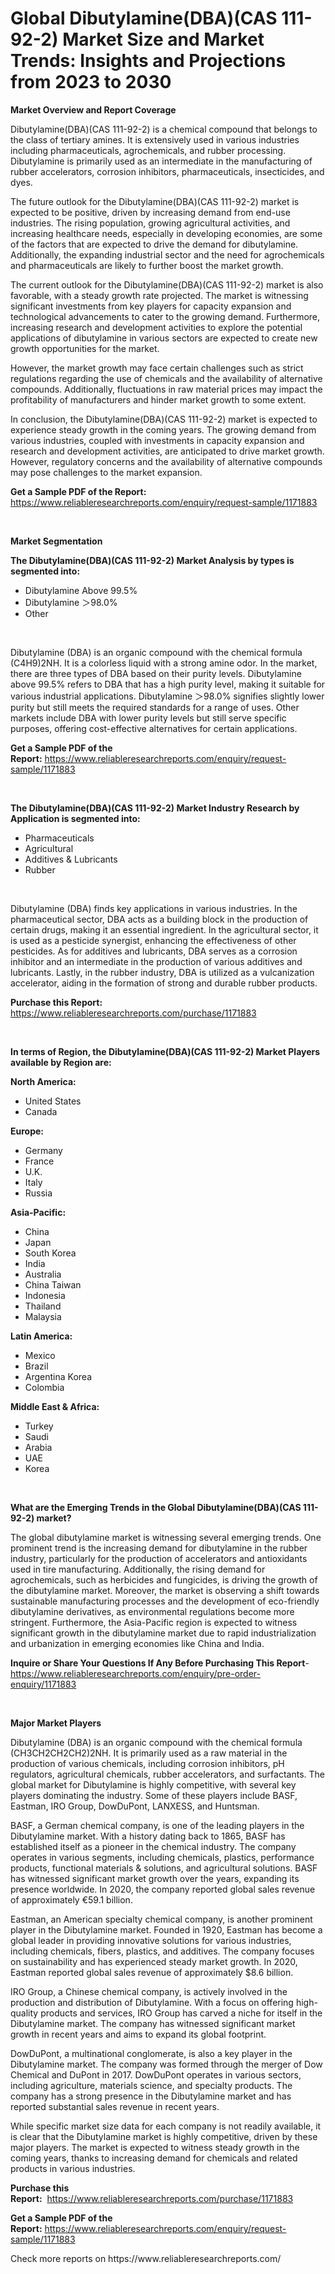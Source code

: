 <p><h1>Global Dibutylamine(DBA)(CAS 111-92-2) Market Size and Market Trends: Insights and Projections from 2023 to 2030</h1></p><p><strong>Market Overview and Report Coverage</strong></p>
<p><p>Dibutylamine(DBA)(CAS 111-92-2) is a chemical compound that belongs to the class of tertiary amines. It is extensively used in various industries including pharmaceuticals, agrochemicals, and rubber processing. Dibutylamine is primarily used as an intermediate in the manufacturing of rubber accelerators, corrosion inhibitors, pharmaceuticals, insecticides, and dyes.</p><p>The future outlook for the Dibutylamine(DBA)(CAS 111-92-2) market is expected to be positive, driven by increasing demand from end-use industries. The rising population, growing agricultural activities, and increasing healthcare needs, especially in developing economies, are some of the factors that are expected to drive the demand for dibutylamine. Additionally, the expanding industrial sector and the need for agrochemicals and pharmaceuticals are likely to further boost the market growth.</p><p>The current outlook for the Dibutylamine(DBA)(CAS 111-92-2) market is also favorable, with a steady growth rate projected. The market is witnessing significant investments from key players for capacity expansion and technological advancements to cater to the growing demand. Furthermore, increasing research and development activities to explore the potential applications of dibutylamine in various sectors are expected to create new growth opportunities for the market.</p><p>However, the market growth may face certain challenges such as strict regulations regarding the use of chemicals and the availability of alternative compounds. Additionally, fluctuations in raw material prices may impact the profitability of manufacturers and hinder market growth to some extent.</p><p>In conclusion, the Dibutylamine(DBA)(CAS 111-92-2) market is expected to experience steady growth in the coming years. The growing demand from various industries, coupled with investments in capacity expansion and research and development activities, are anticipated to drive market growth. However, regulatory concerns and the availability of alternative compounds may pose challenges to the market expansion.</p></p>
<p><strong>Get a Sample PDF of the Report:</strong> <a href="https://www.reliableresearchreports.com/enquiry/request-sample/1171883">https://www.reliableresearchreports.com/enquiry/request-sample/1171883</a></p>
<p>&nbsp;</p>
<p><strong>Market Segmentation</strong></p>
<p><strong>The Dibutylamine(DBA)(CAS 111-92-2) Market Analysis by types is segmented into:</strong></p>
<p><ul><li>Dibutylamine Above 99.5%</li><li>Dibutylamine ＞98.0%</li><li>Other</li></ul></p>
<p>&nbsp;</p>
<p><p>Dibutylamine (DBA) is an organic compound with the chemical formula (C4H9)2NH. It is a colorless liquid with a strong amine odor. In the market, there are three types of DBA based on their purity levels. Dibutylamine above 99.5% refers to DBA that has a high purity level, making it suitable for various industrial applications. Dibutylamine ＞98.0% signifies slightly lower purity but still meets the required standards for a range of uses. Other markets include DBA with lower purity levels but still serve specific purposes, offering cost-effective alternatives for certain applications.</p></p>
<p><strong>Get a Sample PDF of the Report:</strong>&nbsp;<a href="https://www.reliableresearchreports.com/enquiry/request-sample/1171883">https://www.reliableresearchreports.com/enquiry/request-sample/1171883</a></p>
<p>&nbsp;</p>
<p><strong>The Dibutylamine(DBA)(CAS 111-92-2) Market Industry Research by Application is segmented into:</strong></p>
<p><ul><li>Pharmaceuticals</li><li>Agricultural</li><li>Additives & Lubricants</li><li>Rubber</li></ul></p>
<p>&nbsp;</p>
<p><p>Dibutylamine (DBA) finds key applications in various industries. In the pharmaceutical sector, DBA acts as a building block in the production of certain drugs, making it an essential ingredient. In the agricultural sector, it is used as a pesticide synergist, enhancing the effectiveness of other pesticides. As for additives and lubricants, DBA serves as a corrosion inhibitor and an intermediate in the production of various additives and lubricants. Lastly, in the rubber industry, DBA is utilized as a vulcanization accelerator, aiding in the formation of strong and durable rubber products.</p></p>
<p><strong>Purchase this Report:</strong>&nbsp; <a href="https://www.reliableresearchreports.com/purchase/1171883">https://www.reliableresearchreports.com/purchase/1171883</a></p>
<p>&nbsp;</p>
<p><strong>In terms of Region, the Dibutylamine(DBA)(CAS 111-92-2) Market Players available by Region are:</strong></p>
<p>
    <p> <strong> North America: </strong>
        <ul>
            <li>United States</li>
            <li>Canada</li>
        </ul>
        </p> 
    <p> <strong> Europe: </strong>
        <ul>
            <li>Germany</li>
            <li>France</li>
            <li>U.K.</li>
            <li>Italy</li>
            <li>Russia</li>
        </ul>
        </p> 
    <p> <strong> Asia-Pacific: </strong>
        <ul>
            <li>China</li>
            <li>Japan</li>
            <li>South Korea</li>
            <li>India</li>
            <li>Australia</li>
            <li>China Taiwan</li>
            <li>Indonesia</li>
            <li>Thailand</li>
            <li>Malaysia</li>
        </ul>
        </p> 
    <p> <strong> Latin America: </strong>
        <ul>
            <li>Mexico</li>
            <li>Brazil</li>
            <li>Argentina Korea</li>
            <li>Colombia</li>
        </ul>
        </p> 
    <p> <strong> Middle East & Africa: </strong>
        <ul>
            <li>Turkey</li>
            <li>Saudi</li>
            <li>Arabia</li>
            <li>UAE</li>
            <li>Korea</li>
        </ul>
    </p>
    </p>
<p>&nbsp;</p>
<p><strong>What are the Emerging Trends in the Global Dibutylamine(DBA)(CAS 111-92-2) market?</strong></p>
<p><p>The global dibutylamine market is witnessing several emerging trends. One prominent trend is the increasing demand for dibutylamine in the rubber industry, particularly for the production of accelerators and antioxidants used in tire manufacturing. Additionally, the rising demand for agrochemicals, such as herbicides and fungicides, is driving the growth of the dibutylamine market. Moreover, the market is observing a shift towards sustainable manufacturing processes and the development of eco-friendly dibutylamine derivatives, as environmental regulations become more stringent. Furthermore, the Asia-Pacific region is expected to witness significant growth in the dibutylamine market due to rapid industrialization and urbanization in emerging economies like China and India.</p></p>
<p><strong>Inquire or Share Your Questions If Any Before Purchasing This Report</strong>- <a href="https://www.reliableresearchreports.com/enquiry/pre-order-enquiry/1171883">https://www.reliableresearchreports.com/enquiry/pre-order-enquiry/1171883</a></p>
<p>&nbsp;</p>
<p><strong>Major Market Players</strong></p>
<p><p>Dibutylamine (DBA) is an organic compound with the chemical formula (CH3CH2CH2CH2)2NH. It is primarily used as a raw material in the production of various chemicals, including corrosion inhibitors, pH regulators, agricultural chemicals, rubber accelerators, and surfactants. The global market for Dibutylamine is highly competitive, with several key players dominating the industry. Some of these players include BASF, Eastman, IRO Group, DowDuPont, LANXESS, and Huntsman.</p><p>BASF, a German chemical company, is one of the leading players in the Dibutylamine market. With a history dating back to 1865, BASF has established itself as a pioneer in the chemical industry. The company operates in various segments, including chemicals, plastics, performance products, functional materials & solutions, and agricultural solutions. BASF has witnessed significant market growth over the years, expanding its presence worldwide. In 2020, the company reported global sales revenue of approximately €59.1 billion.</p><p>Eastman, an American specialty chemical company, is another prominent player in the Dibutylamine market. Founded in 1920, Eastman has become a global leader in providing innovative solutions for various industries, including chemicals, fibers, plastics, and additives. The company focuses on sustainability and has experienced steady market growth. In 2020, Eastman reported global sales revenue of approximately $8.6 billion.</p><p>IRO Group, a Chinese chemical company, is actively involved in the production and distribution of Dibutylamine. With a focus on offering high-quality products and services, IRO Group has carved a niche for itself in the Dibutylamine market. The company has witnessed significant market growth in recent years and aims to expand its global footprint.</p><p>DowDuPont, a multinational conglomerate, is also a key player in the Dibutylamine market. The company was formed through the merger of Dow Chemical and DuPont in 2017. DowDuPont operates in various sectors, including agriculture, materials science, and specialty products. The company has a strong presence in the Dibutylamine market and has reported substantial sales revenue in recent years.</p><p>While specific market size data for each company is not readily available, it is clear that the Dibutylamine market is highly competitive, driven by these major players. The market is expected to witness steady growth in the coming years, thanks to increasing demand for chemicals and related products in various industries.</p></p>
<p><strong>Purchase this Report:</strong>&nbsp;&nbsp;<a href="https://www.reliableresearchreports.com/purchase/1171883">https://www.reliableresearchreports.com/purchase/1171883</a></p>
<p></p>
<p><strong>Get a Sample PDF of the Report:</strong>&nbsp;<a href="https://www.reliableresearchreports.com/enquiry/request-sample/1171883">https://www.reliableresearchreports.com/enquiry/request-sample/1171883</a></p>
<p>Check more reports on https://www.reliableresearchreports.com/</p>
